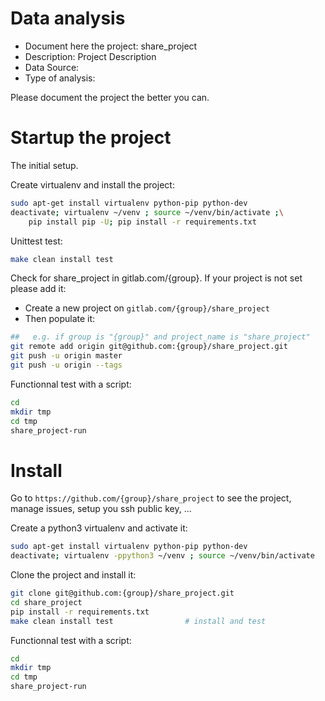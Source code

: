 # Data analysis
- Document here the project: share_project
- Description: Project Description
- Data Source:
- Type of analysis:

Please document the project the better you can.

# Startup the project

The initial setup.

Create virtualenv and install the project:
```bash
sudo apt-get install virtualenv python-pip python-dev
deactivate; virtualenv ~/venv ; source ~/venv/bin/activate ;\
    pip install pip -U; pip install -r requirements.txt
```

Unittest test:
```bash
make clean install test
```

Check for share_project in gitlab.com/{group}.
If your project is not set please add it:

- Create a new project on `gitlab.com/{group}/share_project`
- Then populate it:

```bash
##   e.g. if group is "{group}" and project_name is "share_project"
git remote add origin git@github.com:{group}/share_project.git
git push -u origin master
git push -u origin --tags
```

Functionnal test with a script:

```bash
cd
mkdir tmp
cd tmp
share_project-run
```

# Install

Go to `https://github.com/{group}/share_project` to see the project, manage issues,
setup you ssh public key, ...

Create a python3 virtualenv and activate it:

```bash
sudo apt-get install virtualenv python-pip python-dev
deactivate; virtualenv -ppython3 ~/venv ; source ~/venv/bin/activate
```

Clone the project and install it:

```bash
git clone git@github.com:{group}/share_project.git
cd share_project
pip install -r requirements.txt
make clean install test                # install and test
```
Functionnal test with a script:

```bash
cd
mkdir tmp
cd tmp
share_project-run
```
